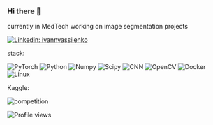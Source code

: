 ### Hi there 👋

<!--
**IvanVassi/IvanVassi** is a ✨ _special_ ✨ repository because its `README.md` (this file) appears on your GitHub profile.

Here are some ideas to get you started:

- 🔭 I’m currently working on ...
- 🌱 I’m currently learning ...
- 👯 I’m looking to collaborate on ...
- 🤔 I’m looking for help with ...
- 💬 Ask me about ...
- 📫 How to reach me: ...
- 😄 Pronouns: ...
- ⚡ Fun fact: ...
-->
currently in MedTech working on image segmentation projects

[![Linkedin: ivannvassilenko](https://img.shields.io/badge/-Ivan%20Vassilenko-blue?style=flat-square&logo=Linkedin&logoColor=white&link=https://www.linkedin.com/in/ivannvassilenko/)](https://www.linkedin.com/in/ivannvassilenko/)                                                                                                                           

stack:

![PyTorch](https://img.shields.io/static/v1?label=&message=PyTorch&color=%3CCOLOR%3E&logo=PyTorch) 
![Python](https://img.shields.io/static/v1?style=flat&logo=Python&label=&message=Python&color=9cf)
![Numpy](https://img.shields.io/static/v1?style=flat&logo=Numpy&label=&message=Numpy&color=yellow)
![Scipy](https://img.shields.io/static/v1?style=flat&logo=Scipy&label=&message=Scipy&color=blue)
![CNN](https://img.shields.io/static/v1?style=flat&logo=CNN&label=&message=CNN&color=critical)
![OpenCV](https://img.shields.io/static/v1?style=flat&logo=OpenCV&label=&message=OpenCV&color=%235c3ee8)
![Docker](https://img.shields.io/static/v1?style=flat&logo=Docker&label=&message=Docker&color=yellow)
![Linux](https://img.shields.io/static/v1?style=flat&logo=Linux&label=&message=Linux&color=9cf)

Kaggle:


![competition](https://road-to-kaggle-grandmaster.vercel.app/api/badges/jovannv/competition/light)

![Profile views](https://gpvc.arturio.dev/IvanVassi)
